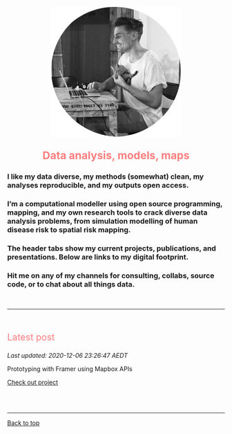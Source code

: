 <a id="top"></a>

<center>
	<img src="img/mm.png" width="300" height="300" >
	<p style="font-size:60%">
		<!-- Calle de buena mesa, Envigado, Medellin, Colombia -->
	</p>
</center>  

<center>
	<p style="color: #FF7E7E; font-size:175%">
		<b>Data analysis, models, maps</b>             
	</p>
</center>

### I like my data diverse, my methods (somewhat) clean, my analyses reproducible, and my outputs open access.    

### I’m a computational modeller using open source programming, mapping, and my own research tools to crack diverse data analysis problems, from simulation modelling of human disease risk to spatial risk mapping.          

### The header tabs show my current projects, publications, and presentations. Below are links to my digital footprint.         
### Hit me on any of my channels for consulting, collabs, source code, or to chat about all things data.   

<br>   
  
******   

<br>  

<p style="color: #FF7E7E; font-size:150%">
	Latest post
</p>     

_Last updated: 2020-12-06 23:26:47 AEDT_                   

Prototyping with Framer using Mapbox APIs  

[Check out project](./coding_club.md)    

<!-- Interactive map of COVID19 coronavirus global distribution using live webscraped data from the European Centre for Disease Prevention and Control.  

### [COVID19 coronavirus global distribution map](./spatial.md)   -->         

  
<br>  
<br>  
  
<!-- <a class="twitter-timeline" href="https://twitter.com/darwinanddavis" data-height=1100 data-width=600 data-chrome="nofooter">Tweets by darwinanddavis</a><script async src="https://platform.twitter.com/widgets.js" charset="utf-8"></script> -->      

******    

[Back to top](#top)